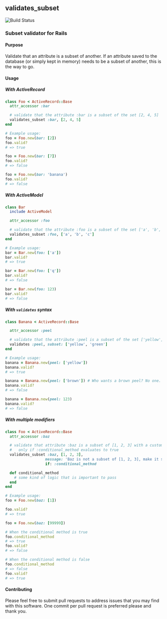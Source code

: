 ## validates_subset

![Build Status](https://travis-ci.org/yez/validates_subset.svg?branch=master)

### Subset validator for Rails

#### Purpose

Validate that an attribute is a subset of another. If an attribute saved to the database (or simply kept in memory) needs to be a subset of another, this is the way to go.

#### Usage

##### With ActiveRecord

```ruby
class Foo < ActiveRecord::Base
  attr_accessor :bar

  # validate that the attribute :bar is a subset of the set [2, 4, 5]
  validates_subset :bar, [2, 4, 5]
end

# Example usage:
foo = Foo.new(bar: [2])
foo.valid?
# => true

foo = Foo.new(bar: [7])
foo.valid?
# => false

foo = Foo.new(bar: 'banana')
foo.valid?
# => false
```

##### With ActiveModel

```ruby
class Bar
  include ActiveModel

  attr_accessor :foo

  # validate that the attribute :foo is a subset of the set ['a', 'b', 'c']
  validates_subset :foo, ['a', 'b', 'c']
end

# Example usage:
bar = Bar.new(foo: ['a'])
bar.valid?
# => true

bar = Bar.new(foo: ['q'])
bar.valid?
# => false

bar = Bar.new(foo: 123)
bar.valid?
# => false
```

##### With `validates` syntax

```ruby
class Banana < ActiveRecord::Base

  attr_accessor :peel

  # validate that the attribute :peel is a subset of the set ['yellow', 'green']
  validates :peel, subset: ['yellow', 'green']
end

# Example usage:
banana = Banana.new(peel: ['yellow'])
banana.valid?
# => true

banana = Banana.new(peel: ['brown']) # Who wants a brown peel? No one.
banana.valid?
# => false

banana = Banana.new(peel: 123)
banana.valid?
# => false
```

##### With multiple modifiers

```ruby
class Foo < ActiveRecord::Base
  attr_accessor :baz

  # validate that attribute :baz is a subset of [1, 2, 3] with a custom error message
  #   only if :conditional_method evaluates to true
  validates_subset :baz, [1, 2, 3],
                  message: 'Baz is not a subset of [1, 2, 3], make it so!',
                  if: :conditional_method

  def conditional_method
    # some kind of logic that is important to pass
  end
end

# Example usage:
foo = Foo.new(baz: [1])

foo.valid?
# => true

foo = Foo.new(baz: [99999])

# When the conditional method is true
foo.conditional_method
# => true
foo.valid?
# => false

# When the conditional method is false
foo.conditional_method
# => false
foo.valid?
# => true
```

#### Contributing

Please feel free to submit pull requests to address issues that you may find with this software. One commit per pull request is preferred please and thank you.
